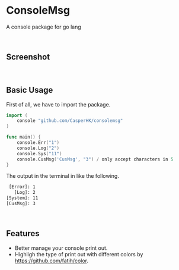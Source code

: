 # ConsoleMsg
A console package for go lang

<br/>

## Screenshot

<br/>

## Basic Usage
First of all, we have to import the package.
```go
import (
    console "github.com/CasperHK/consolemsg"
)
```

```go
func main() {
    console.Err("1")
    console.Log("2")
    console.Sys("11")
    console.CusMsg('CusMsg', "3") / only accept characters in 5
}
```
The output in the terminal in like the following.
```bash
 [Error]: 1
   [Log]: 2
[System]: 11
[CusMsg]: 3
```

<br/>

## Features
* Better manage your console print out.
* Highligh the type of print out with different colors by https://github.com/fatih/color.
